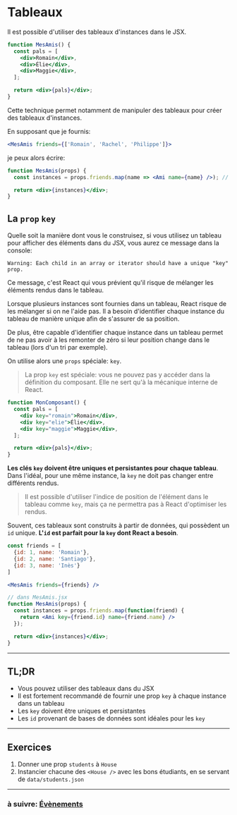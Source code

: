 # Tableaux

Il est possible d'utiliser des tableaux d'instances dans le JSX.

```jsx
function MesAmis() {
  const pals = [
    <div>Romain</div>,
    <div>Élie</div>,
    <div>Maggie</div>,
  ];

  return <div>{pals}</div>;
}
```

Cette technique permet notamment de manipuler des tableaux pour créer des tableaux d'instances.

En supposant que je fournis:
```jsx
<MesAmis friends={['Romain', 'Rachel', 'Philippe']}>
```
je peux alors écrire:
```jsx
function MesAmis(props) {
  const instances = props.friends.map(name => <Ami name={name} />); // tableau d'instances de Ami

  return <div>{instances}</div>;
}
```

## La `prop` `key`

Quelle soit la manière dont vous le construisez, si vous utilisez un tableau pour afficher des éléments dans du JSX, vous aurez ce message dans la console:

```
Warning: Each child in an array or iterator should have a unique "key" prop.
```

Ce message, c'est React qui vous prévient qu'il risque de mélanger les éléments rendus dans le tableau.

Lorsque plusieurs instances sont fournies dans un tableau, React risque de les mélanger si on ne l'aide pas. Il a besoin d'identifier chaque instance du tableau de manière unique afin de s'assurer de sa position.

De plus, être capable d'identifier chaque instance dans un tableau permet de ne pas avoir à les remonter de zéro si leur position change dans le tableau (lors d'un tri par exemple).

On utilise alors une `props` spéciale: `key`.

> La prop `key` est spéciale: vous ne pouvez pas y accéder dans la définition du composant. Elle ne sert qu'à la mécanique interne de React.

```jsx
function MonComposant() {
  const pals = [
    <div key="romain">Romain</div>,
    <div key="elie">Élie</div>,
    <div key="maggie">Maggie</div>,
  ];

  return <div>{pals}</div>;
}
```

**Les clés `key` doivent être uniques et persistantes pour chaque tableau**. Dans l'idéal, pour une même instance, la `key` ne doit pas changer entre différents rendus.

> Il est possible d'utiliser l'indice de position de l'élément dans le tableau comme `key`, mais ça ne permettra pas à React d'optimiser les rendus.

Souvent, ces tableaux sont construits à partir de données, qui possèdent un `id` unique. **L'`id` est parfait pour la `key` dont React a besoin**.

```jsx
const friends = [
  {id: 1, name: 'Romain'},
  {id: 2, name: 'Santiago'},
  {id: 3, name: 'Inès'}
]

<MesAmis friends={friends} />

// dans MesAmis.jsx
function MesAmis(props) {
  const instances = props.friends.map(function(friend) {
    return <Ami key={friend.id} name={friend.name} />
  });

  return <div>{instances}</div>;
}
```

---

## TL;DR
- Vous pouvez utiliser des tableaux dans du JSX
- Il est fortement recommandé de fournir une prop `key` à chaque instance dans un tableau
- Les `key` doivent être uniques et persistantes
- Les `id` provenant de bases de données sont idéales pour les `key`

---

## Exercices

1) Donner une prop `students` à `House`
2) Instancier chacune des `<House />` avec les bons étudiants, en se servant de `data/students.json`

---

### à suivre: [Évènements](./6_events.md)
